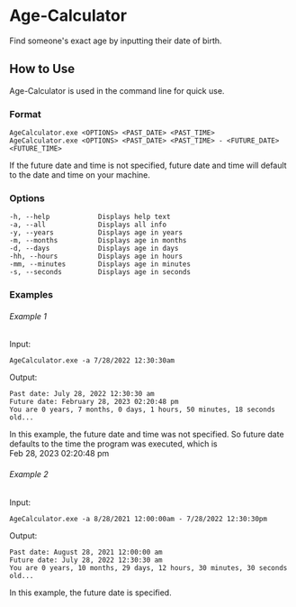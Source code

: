# Age-Calculator
Find someone's exact age by inputting their date of birth.
## How to Use
Age-Calculator is used in the command line for quick use.
### Format 
```
AgeCalculator.exe <OPTIONS> <PAST_DATE> <PAST_TIME>
AgeCalculator.exe <OPTIONS> <PAST_DATE> <PAST_TIME> - <FUTURE_DATE> <FUTURE_TIME> 
```
If the future date and time is not specified, future date and time will default to the date and time on your machine.
### Options
```
-h, --help            Displays help text
-a, --all             Displays all info 
-y, --years           Displays age in years
-m, --months          Displays age in months
-d, --days            Displays age in days
-hh, --hours          Displays age in hours
-mm, --minutes        Displays age in minutes
-s, --seconds         Displays age in seconds
```
### Examples
###### Example 1
Input:
```
AgeCalculator.exe -a 7/28/2022 12:30:30am
```
Output:
```
Past date: July 28, 2022 12:30:30 am
Future date: February 28, 2023 02:20:48 pm
You are 0 years, 7 months, 0 days, 1 hours, 50 minutes, 18 seconds old...
```
In this example, the future date and time was not specified. So future date defaults to the time the program was executed, which is <br>
Feb 28, 2023 02:20:48 pm
###### Example 2
Input:
```
AgeCalculator.exe -a 8/28/2021 12:00:00am - 7/28/2022 12:30:30pm
```
Output:
```
Past date: August 28, 2021 12:00:00 am
Future date: July 28, 2022 12:30:30 am
You are 0 years, 10 months, 29 days, 12 hours, 30 minutes, 30 seconds old...
```
In this example, the future date is specified.
